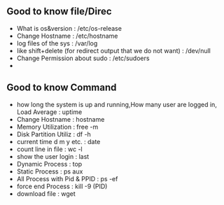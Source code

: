 ## Good to know file/Direc
- What is os&version      : /etc/os-release
- Change Hostname         : /etc/hostname
- log files of the sys    : /var/log
- like shift+delete (for redirect output that we do not want) : /dev/null
- Change Permission about sudo  : /etc/sudoers
-         

## Good to know Command
- how long the system is up and running,How many user are logged in, Load Average : uptime
- Change Hostname         : hostname
- Memory Utilization      : free -m
- Disk Partition Utiliz   : df -h
- current time d m y etc. : date
- count line in file      : wc -l
- show the user login     : last
- Dynamic Process         : top
- Static Process          : ps aux
- All Process with Pid & PPID : ps -ef
- force end Process       : kill -9 (PID)
- download file           : wget